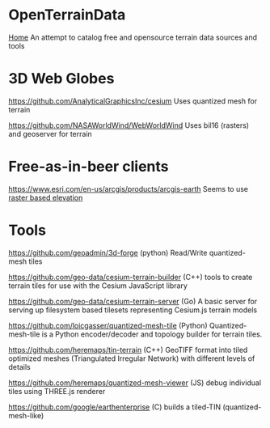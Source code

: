 # OpenTerrainData
[Home](./README.md) An attempt to catalog free and opensource terrain data sources and tools

# 3D Web Globes

https://github.com/AnalyticalGraphicsInc/cesium
Uses quantized mesh for terrain

https://github.com/NASAWorldWind/WebWorldWind
Uses bil16 (rasters) and geoserver for terrain

# Free-as-in-beer clients

https://www.esri.com/en-us/arcgis/products/arcgis-earth
Seems to use [raster based elevation](https://elevation3d.arcgis.com/arcgis/rest/services/WorldElevation3D/Terrain3D/ImageServer)

# Tools

https://github.com/geoadmin/3d-forge
(python) Read/Write quantized-mesh tiles

https://github.com/geo-data/cesium-terrain-builder
(C++) tools to create terrain tiles for use with the Cesium JavaScript library

https://github.com/geo-data/cesium-terrain-server
(Go) A basic server for serving up filesystem based tilesets representing Cesium.js terrain models

https://github.com/loicgasser/quantized-mesh-tile
(Python) Quantized-mesh-tile is a Python encoder/decoder and topology builder for terrain tiles.

https://github.com/heremaps/tin-terrain
(C++) GeoTIFF format into tiled optimized meshes (Triangulated Irregular Network) with different levels of details
 
https://github.com/heremaps/quantized-mesh-viewer
(JS) debug individual tiles using THREE.js renderer

https://github.com/google/earthenterprise
(C) builds a tiled-TIN (quantized-mesh-like) 
